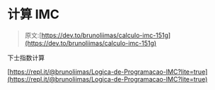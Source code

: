 # 计算 IMC

> 原文:[https://dev.to/brunoliimas/calculo-imc-151g](https://dev.to/brunoliimas/calculo-imc-151g)

下士指数计算

[https://repl.it/@brunoliimas/Logica-de-Programacao-IMC?lite=true](https://repl.it/@brunoliimas/Logica-de-Programacao-IMC?lite=true)